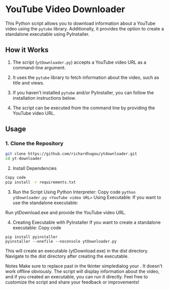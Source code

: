 
# YouTube Video Downloader

This Python script allows you to download information about a YouTube video using the `pytube` library. Additionally, it provides the option to create a standalone executable using PyInstaller.

## How it Works

1. The script (`ytDownloader.py`) accepts a YouTube video URL as a command-line argument.

2. It uses the `pytube` library to fetch information about the video, such as title and views.

3. If you haven't installed `pytube` and/or PyInstaller, you can follow the installation instructions below.

4. The script can be executed from the command line by providing the YouTube video URL.

## Usage

### 1. Clone the Repository

```bash
git clone https://github.com/richardhugou/ytdownloader.git
cd yt-downloader
```
2. Install Dependencies

```bash
Copy code
pip install -r requirements.txt
```
3. Run the Script
Using Python Interpreter:
Copy code
```python ytDownloader.py <YouTube video URL>```
Using Executable:
If you want to use the standalone executable:

Run ytDownload.exe and provide the YouTube video URL.

4. Creating Executable with PyInstaller
If you want to create a standalone executable:
Copy code
```
pip install pyinstaller
pyinstaller --onefile --noconsole ytDownloader.py
```
This will create an executable (ytDownload.exe) in the dist directory.
Navigate to the dist directory after creating the executable.

Notes
Make sure to replace past in the tkinter simpledialog your <YouTube video URL>. It doesn't work offline obviously.
The script will display information about the video, and if you created an executable, you can run it directly.
Feel free to customize the script and share your feedback or improvements!
